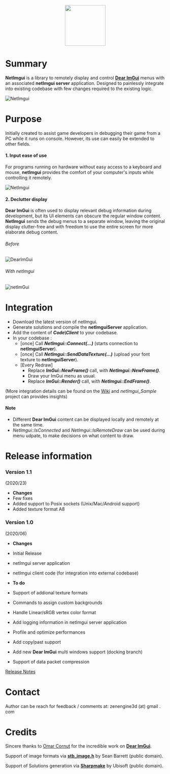  <p align="center"><img src="https://github.com/sammyfreg/netImgui/blob/master/Web/img/netImguiLogo.png" width=128 height=128></p>

# Summary
**NetImgui** is a library to remotely display and control **[Dear ImGui](https://github.com/ocornut/imgui)** menus with an associated **netImgui server** application. Designed to painlessly integrate into existing codebase with few changes required to the existing logic.

![NetImgui](https://github.com/sammyfreg/netImgui/blob/master/Web/img/netImgui.png)

# Purpose
Initially created to assist game developers in debugging their game from a PC while it runs on console. However, its use can easily be extended to other fields.

#### 1. Input ease of use
For programs running on hardware without easy access to a keyboard and mouse, **netImgui** provides the  comfort of your computer's inputs while controlling it remotely.

![NetImgui](https://github.com/sammyfreg/netImgui/blob/master/Web/img/InputWithNetImgui.gif)

#### 2. Declutter display
**Dear ImGui** is often used to display relevant debug information during development, but its UI elements can obscure the regular window content. **NetImgui** sends the debug menus to a separate window, leaving the original display clutter-free and with freedom to use the entire screen for more elaborate debug content.

###### Before
![DearImGui](https://github.com/sammyfreg/netImgui/blob/master/Web/img/AppWithoutNetImgui.png)

###### With netImgui
![netImGui](https://github.com/sammyfreg/netImgui/blob/master/Web/img/AppWithNetImguiGif.gif)

# Integration
- Download the latest version of netImgui.
- Generate solutions and compile the **netImguiServer** application.
- Add the content of ***Code\Client*** to your codebase.
- In your codebase :
  - [once] Call ***NetImgui::Connect(...)*** (starts connection to **netImguiServer**).
  - [once] Call ***NetImgui::SendDataTexture(...)*** (upload your font texture to **netImguiServer**).
  - [Every Redraw]
    - Replace ***ImGui::NewFrame()*** call, with ***NetImgui::NewFrame()***.
    - Draw your ImGui menu as usual.
    - Replace ***ImGui::Render()*** call, with ***NetImgui::EndFrame()***.

(More integration details can be found on the [Wiki](https://github.com/sammyfreg/netImgui/wiki "Wiki") and *netImgui_Sample* project can provides insights)

#### Note
- Different **Dear ImGui** content can be displayed locally and remotely at the same time.
- *NetImgui::IsConnected* and *NetImgui::IsRemoteDraw* can be used during menu udpate, to make decisions on what content to draw.

# Release information
### Version 1.1
(2020/23)
- **Changes**
 - Few fixes
 - Added support to Posix sockets (Unix/Mac/Android support)
 - Added texture format A8
 
### Version 1.0
(2020/06)
- **Changes**
 - Initial Release
 - netImgui server application
 - netImgui client code (for integration into external codebase)

- **To do**
 - Support of addional texture formats
 - Commands to assign custom backgrounds
 - Handle Linear/sRGB vertex color format
 - Add logging information in netImgui server application
 - Profile and optimize performances
 - Add copy/past support
 - Add new **Dear ImGui** multi windows support (docking branch)
 - Support of data packet compression

[Release Notes](https://github.com/sammyfreg/netImgui/blob/master/Web/ReleaseNotes.md)

# Contact
Author can be reach for feedback / comments at: zenengine3d (at) gmail . com

# Credits
Sincere thanks to [Omar Cornut](https://github.com/ocornut/imgui/commits?author=ocornut) for the incredible work on **[Dear ImGui](https://github.com/ocornut/imgui)**.

Support of image formats via [**stb_image.h**](https://github.com/nothings/stb/blob/master/stb_image.h) by Sean Barrett (public domain).

Support of Solutions generation via [**Sharpmake**](https://github.com/ubisoft/Sharpmake) by Ubisoft (public domain).
